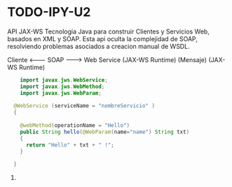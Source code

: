 # TODO-IPY-U2

API JAX-WS
Tecnologia Java para construir Clientes y Servicios Web, basados en XML y SOAP. 
Esta api oculta la complejidad de SOAP, resolviendo problemas asociados a creacion manual de WSDL. 

Cliente         <---    SOAP      --->      Web Service
(JAX-WS Runtime)      (Mensaje)             (JAX-WS Runtime)

```java
	import javax.jws.WebService;
	import javax.jws.WebMethod;
	import javax.jws.WebParam;
  
  @WebService (serviceName = "nombreServicio" )
  {
    
    @webMethod(operationName = "Hello")
    public String hello(@WebParam(name="name") String txt)
    {
      return "Hello" + txt + " !"; 
    }
  
  }
```

1. 
